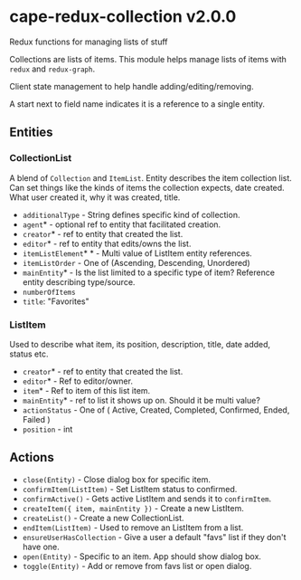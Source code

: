 # cape-redux-collection v2.0.0

Redux functions for managing lists of stuff

Collections are lists of items. This module helps manage lists of items with `redux` and `redux-graph`.

Client state management to help handle adding/editing/removing.

A start next to field name indicates it is a reference to a single entity.

## Entities

### CollectionList

A blend of `Collection` and `ItemList`. Entity describes the item collection list. Can set things like the kinds of items the collection expects, date created. What user created it, why it was created, title.

- `additionalType` - String defines specific kind of collection.
- `agent`* - optional ref to entity that facilitated creation.
- `creator`* - ref to entity that created the list.
- `editor`* - ref to entity that edits/owns the list.
- `itemListElement`* * - Multi value of ListItem entity references.
- `itemListOrder` - One of (Ascending, Descending, Unordered)
- `mainEntity`* - Is the list limited to a specific type of item? Reference entity describing type/source.
- `numberOfItems`
- `title`: "Favorites"

### ListItem

Used to describe what item, its position, description, title, date added, status etc.

- `creator`* - ref to entity that created the list.
- `editor`* - Ref to editor/owner.
- `item`* - Ref to item of this list item.
- `mainEntity`* - ref to list it shows up on. Should it be multi value?
- `actionStatus` - One of ( Active, Created, Completed, Confirmed, Ended, Failed )
- `position` - int

## Actions

- `close(Entity)` - Close dialog box for specific item.
- `confirmItem(ListItem)` - Set ListItem status to confirmed.
- `confirmActive()` - Gets active ListItem and sends it to `confirmItem`.
- `createItem({ item, mainEntity })` - Create a new ListItem.
- `createList()` - Create a new CollectionList.
- `endItem(ListItem)` - Used to remove an ListItem from a list.
- `ensureUserHasCollection` - Give a user a default "favs" list if they don't have one.
- `open(Entity)` - Specific to an item. App should show dialog box.
- `toggle(Entity)` - Add or remove from favs list or open dialog.
